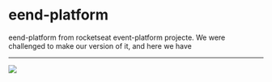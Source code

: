 # eend-platform
eend-platform from rocketseat event-platform projecte. We were challenged to make our version of it, and here we have

<hr>

<img src="https://i.imgur.com/spB5Bmt.png" />

